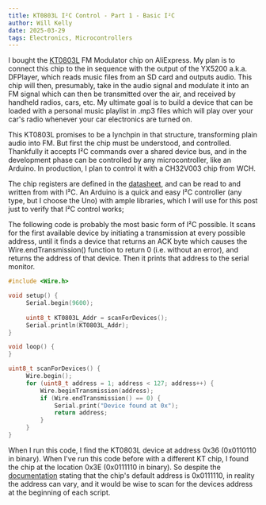 ```yaml
---
title: KT0803L I²C Control - Part 1 - Basic I²C
author: Will Kelly
date: 2025-03-29
tags: Electronics, Microcontrollers
---
```


I bought the [KT0803L](https://a.aliexpress.com/_mMrsfy3) FM Modulator chip on AliExpress. My plan is to connect this chip to the in sequence with the output of the YX5200 a.k.a. DFPlayer, which reads music files from an SD card and outputs audio. This chip will then, presumably, take in the audio signal and modulate it into an FM signal which can then be transmitted over the air, and received by handheld radios, cars, etc. My ultimate goal is to build a device that can be loaded with a personal music playlist in .mp3 files which will play over your car's radio whenever your car electronics are turned on.

This KT0803L promises to be a lynchpin in that structure, transforming plain audio into FM. But first the chip must be understood, and controlled. Thankfully it accepts I²C commands over a shared device bus, and in the development phase can be controlled by any microcontroller, like an Arduino. In production, I plan to control it with a CH32V003 chip from WCH.

The chip registers are defined in the [datasheet](https://www.alldatasheet.com/datasheet-pdf/view/1134996/ETC2/KT0803L.html), and can be read to and written from with I²C. An Arduino is a quick and easy I²C controller (any type, but I choose the Uno) with ample libraries, which I will use for this post just to verify that I²C control works;

The following code is probably the most basic form of I²C possible. It scans for the first available device by initiating a transmission at every possible address, until it finds a device that returns an ACK byte which causes the Wire.endTransmission() function to return 0 (i.e. without an error), and returns the address of that device. Then it prints that address to the serial monitor.

```C
#include <Wire.h>

void setup() {
	 Serial.begin(9600);
	 
	 uint8_t KT0803L_Addr = scanForDevices();
	 Serial.println(KT0803L_Addr);
}

void loop() {
}

uint8_t scanForDevices() {
	 Wire.begin();
	 for (uint8_t address = 1; address < 127; address++) {
	 	 Wire.beginTransmission(address);
	 	 if (Wire.endTransmission() == 0) {
	 	 	 Serial.print("Device found at 0x");
	 	 	 return address;
	 	 }
	 }
}
```

When I run this code, I find the KT0803L device at address 0x36 (0x0110110 in binary). When I've run this code before with a different KT chip, I found the chip at the location 0x3E (0x0111110 in binary). So despite the [documentation](https://d148k72crfmm2d.cloudfront.net/wp-content/uploads/2020/07/KT0803L-KTMicro.pdf) stating that the chip's default address is 0x0111110, in reality the address can vary, and it would be wise to scan for the devices address at the beginning of each script.
